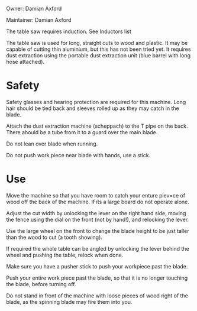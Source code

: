 Owner: Damian Axford

Maintainer: Damian Axford

The table saw requires induction. See Inductors list

The table saw is used for long, straight cuts to wood and plastic. It may be capable of cutting thin aluminium, but this has not been tried yet. It requires dust extraction using the portable dust extraction unit (blue barrel with long hose attached).

Safety
======

Safety glasses and hearing protection are required for this machine. Long hair should be tied back and sleeves rolled up as they may catch in the blade.

Attach the dust extraction machine (scheppach) to the T pipe on the back. There ahould be a tube from it to a guard over the main blade.

Do not lean over blade when running.

Do not push work piece near blade with hands, use a stick.

Use
===

Move the machine so that you have room to catch your enture piev=ce of wood off the back of the machine. If its a large board do not operate alone.

Adjust the cut width by unlocking the lever on the right hand side, moving the fence using the dial on the front (not by hand!), and relocking the lever.

Use the large wheel on the front to change the blade height to be just taller than the wood to cut (a tooth showing).

If required the whole table can be angled by unlocking the lever behind the wheel  and pushing the table, relock when done.

Make sure you have a pusher stick to push your workpiece past the blade.

Push your entire work piece past the blade, so that it is no longer touching the blade, before turning off.

Do not stand in front of the machine with loose pieces of wood right of the blade, as the spinning blade may fire them into you.
